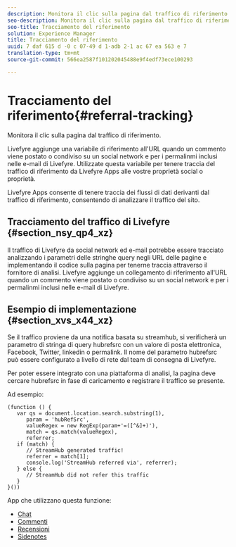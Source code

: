 ```yaml
---
description: Monitora il clic sulla pagina dal traffico di riferimento.
seo-description: Monitora il clic sulla pagina dal traffico di riferimento.
seo-title: Tracciamento del riferimento
solution: Experience Manager
title: Tracciamento del riferimento
uuid: 7 daf 615 d -0 c 07-49 d 1-adb 2-1 ac 67 ea 563 e 7
translation-type: tm+mt
source-git-commit: 566ea2587f101202045488e9f4edf73ece100293

---
```



# Tracciamento del riferimento{#referral-tracking}

Monitora il clic sulla pagina dal traffico di riferimento.

Livefyre aggiunge una variabile di riferimento all'URL quando un commento viene postato o condiviso su un social network e per i permalinmi inclusi nelle e-mail di Livefyre. Utilizzate questa variabile per tenere traccia del traffico di riferimento da Livefyre Apps alle vostre proprietà social o proprietà.

Livefyre Apps consente di tenere traccia dei flussi di dati derivanti dal traffico di riferimento, consentendo di analizzare il traffico del sito.

## Tracciamento del traffico di Livefyre {#section_nsy_qp4_xz}

Il traffico di Livefyre da social network ed e-mail potrebbe essere tracciato analizzando i parametri delle stringhe query negli URL delle pagine e implementando il codice sulla pagina per tenerne traccia attraverso il fornitore di analisi. Livefyre aggiunge un collegamento di riferimento all'URL quando un commento viene postato o condiviso su un social network e per i permalinmi inclusi nelle e-mail di Livefyre.

## Esempio di implementazione {#section_xvs_x44_xz}

Se il traffico proviene da una notifica basata su streamhub, si verificherà un parametro di stringa di query hubrefsrc con un valore di posta elettronica, Facebook, Twitter, linkedin o permalink. Il nome del parametro hubrefsrc può essere configurato a livello di rete dal team di consegna di Livefyre.

Per poter essere integrato con una piattaforma di analisi, la pagina deve cercare hubrefsrc in fase di caricamento e registrare il traffico se presente.

Ad esempio:

```
(function () { 
   var qs = document.location.search.substring(1), 
      param = 'hubRefSrc', 
      valueRegex = new RegExp(param+'=([^&]+)'), 
      match = qs.match(valueRegex), 
      referrer; 
   if (match) { 
      // StreamHub generated traffic! 
      referrer = match[1]; 
      console.log('StreamHub referred via', referrer); 
   } else { 
      // StreamHub did not refer this traffic 
   } 
}())
```



App che utilizzano questa funzione:

* [Chat](../c-about-apps/c-chat-app/c-chat-app.md#c_chat_app)
* [Commenti](/help/using/c-about-apps/c-comments/c-comments.md)
* [Recensioni](../c-about-apps/c-reviews-app/c-reviews-app.md#c_reviews_app)
* [Sidenotes](../c-about-apps/c-sidenotes-app/c-sidenotes-app.md#c_sidenotes_app)

